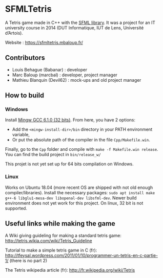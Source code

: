 # SFMLTetris

A Tetris game made in C++ with the [SFML library](https://www.sfml-dev.org/index.php).
It was a project for an IT university course in 2014 (DUT Informatique, IUT de Lens, Université d’Artois).

Website : https://sfmltetris.mbaloup.fr/

## Contributors

- Louis Behague (Babanar) : developer
- Marc Baloup (marcbal) : developer, project manager
- Mathieu Blanquin (Devil62) : mock-ups and old project manager

## How to build

### Windows

Install [Mingw GCC 6.1.0 (32 bits)](https://sourceforge.net/projects/mingw-w64/files/Toolchains%20targetting%20Win32/Personal%20Builds/mingw-builds/6.1.0/threads-posix/dwarf/i686-6.1.0-release-posix-dwarf-rt_v5-rev0.7z/download).
From here, you have 2 options:

* Add the `<mingw-install-dir>/bin` directory in your PATH environment variable,
* Or put the absolute path of the compiler in the file `Cpp/Makefile.win`.

Finally, go to the `Cpp` folder and compile with `make -f Makefile.win release`. You can find the build project in `bin/release_w/`

This projet is not yet set up for 64 bits compilation on Windows.

### Linux

Works on Ubuntu 18.04 (more recent OS are shipped with not old enough compiler/libraries).
Install the necessary packages: `sudo apt install make g++-6 libglu1-mesa-dev libopenal-dev libsfml-dev`.
Newer build environment does not yet work for this project.
On linux, 32 bit is not supported.


## Useful links while making the game

A Wiki giving guideling for making a standard tetris game: http://tetris.wikia.com/wiki/Tetris_Guideline

Tutorial to make a simple tetris game in C (fr): http://tfeysal.wordpress.com/2011/01/10/programmer-un-tetris-en-c-partie-1/
(there is no part 2)

The Tetris wikipedia article (fr): http://fr.wikipedia.org/wiki/Tetris
